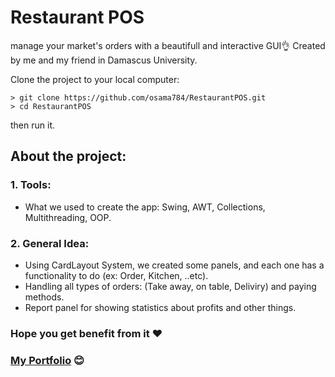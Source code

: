 # Restaurant POS

manage your market's orders with a beautifull and interactive GUI👌
Created by me and my friend in Damascus University.

Clone the project to your local computer:

```
> git clone https://github.com/osama784/RestaurantPOS.git
> cd RestaurantPOS
```

then run it.

## About the project:

### 1. Tools:

-   What we used to create the app: Swing, AWT, Collections, Multithreading, OOP.

### 2. General Idea:

-   Using CardLayout System, we created some panels, and each one has a functionality to do (ex: Order, Kitchen, ..etc).
-   Handling all types of orders: (Take away, on table, Deliviry) and paying methods.
-   Report panel for showing statistics about profits and other things.

### Hope you get benefit from it ❤️

### [My Portfolio](https://portfolio-osama784s-projects.vercel.app/) 😊
